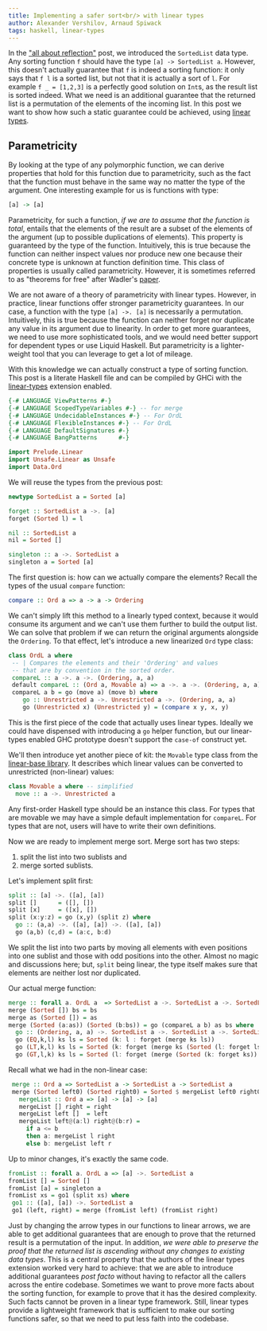 ```yaml
---
title: Implementing a safer sort<br/> with linear types
author: Alexander Vershilov, Arnaud Spiwack
tags: haskell, linear-types
---
```


In the ["all about reflection"][blog-reflection] post, we introduced
the `SortedList` data type. Any sorting function `f` should have the
type `[a] -> SortedList a`. However, this doesn't actually guarantee
that `f` is indeed a sorting function: it only says that `f l` is
a sorted list, but not that it is actually a sort of `l`. For example
`f _ = [1,2,3]` is a perfectly good solution on `Int`s, as the result
list is sorted indeed. What we need is an additional guarantee that
the returned list is a permutation of the elements of the incoming
list. In this post we want to show how such a static guarantee could
be achieved, using [linear types][blog-linear-types].

[blog-reflection]: https://www.tweag.io/posts/2017-12-21-reflection-tutorial.html
[blog-linear-types]: https://www.tweag.io/posts/2017-03-13-linear-types.html

## Parametricity

By looking at the type of any polymorphic function, we can derive
properties that hold for this function due to parametricity, such as
the fact that the function must behave in the same way no matter the
type of the argument. One interesting example for us is functions with
type:

```haskell
[a] -> [a]
```

Parametricity, for such a function, *if we are to assume that the function is total*, entails that the elements of the
result are a subset of the elements of the argument (up to possible
duplications of elements). This property is guaranteed by the type of
the function. Intuitively, this is true because the function can
neither inspect values nor produce new one because their concrete type
is unknown at function definition time. This class of properties is
usually called parametricity. However, it is sometimes referred to as
"theorems for free" after
Wadler's
[paper](http://citeseer.ist.psu.edu/viewdoc/summary?doi=10.1.1.38.9875).

We are not aware of a theory of parametricity with linear types.
However, in practice, linear functions offer stronger parametricity
guarantees. In our case, a function with the type `[a] ->. [a]` is
necessarily a permutation. Intuitively, this is true because the
function can neither forget nor duplicate any value in its argument
due to linearity. In order to get more guarantees, we need to use more
sophisticated tools, and we would need better support for dependent
types or use Liquid Haskell. But parametricity is a lighter-weight
tool that you can leverage to get a lot of mileage.

With this knowledge we can actually construct a type of sorting function.
This post is a literate Haskell file and can be compiled by GHCi with
the [linear-types](https://arxiv.org/abs/1710.09756) extension
enabled.

```haskell
{-# LANGUAGE ViewPatterns #-}
{-# LANGUAGE ScopedTypeVariables #-} -- for merge
{-# LANGUAGE UndecidableInstances #-} -- For OrdL
{-# LANGUAGE FlexibleInstances #-} -- For OrdL
{-# LANGUAGE DefaultSignatures #-}
{-# LANGUAGE BangPatterns      #-}

import Prelude.Linear
import Unsafe.Linear as Unsafe
import Data.Ord
```

We will reuse the types from the previous post:

```haskell
newtype SortedList a = Sorted [a]

forget :: SortedList a ->. [a]
forget (Sorted l) = l

nil :: SortedList a
nil = Sorted []

singleton :: a ->. SortedList a
singleton a = Sorted [a]
```

The first question is: how can we actually compare the elements?
Recall the types of the usual `compare` function:

```haskell
compare :: Ord a => a -> a -> Ordering
```

We can't simply lift this method to a linearly typed context, because
it would consume its argument and we can't use them further to build
the output list. We can solve that problem if we can return the
original arguments alongside the `Ordering`. To that effect, let's
introduce a new linearized `Ord` type class:

```haskell
class OrdL a where
 -- | Compares the elements and their 'Ordering' and values
 -- that are by convention in the sorted order.
 compareL :: a ->. a ->. (Ordering, a, a)
 default compareL :: (Ord a, Movable a) => a ->. a ->. (Ordering, a, a)
 compareL a b = go (move a) (move b) where
    go :: Unrestricted a ->. Unrestricted a ->. (Ordering, a, a)
    go (Unrestricted x) (Unrestricted y) = (compare x y, x, y)
```

This is the first piece of the code that actually uses linear types.
Ideally we could have dispensed with introducing a `go` helper
function, but our linear-types enabled GHC prototype doesn't support
the `case-of` construct yet.

We'll then introduce yet another piece of kit: the `Movable` type
class from
the [linear-base library](https://github.com/tweag/linear-base/). It
describes which linear values can be converted to unrestricted
(non-linear) values:

```haskell
class Movable a where -- simplified
  move :: a ->. Unrestricted a
```

Any first-order Haskell type should be an instance this class. For
types that are movable we may have a simple default implementation for
`compareL`. For types that are not, users will have to write their own
definitions.

Now we are ready to implement merge sort. Merge sort has two steps:

1. split the list into two sublists and
2. merge sorted sublists.

Let's implement split first:

```haskell
split :: [a] ->. ([a], [a])
split []      = ([], [])
split [x]     = ([x], [])
split (x:y:z) = go (x,y) (split z) where
  go :: (a,a) ->. ([a], [a]) ->. ([a], [a])
  go (a,b) (c,d) = (a:c, b:d)
```

We split the list into two parts by moving all elements with even positions into one
sublist and those with odd positions into the other. Almost no magic and discussions
here; but, `split` being linear, the type itself makes sure that elements are neither
lost nor duplicated.

Our actual merge function:

```haskell
merge :: forall a. OrdL a  => SortedList a ->. SortedList a ->. SortedList a
merge (Sorted []) bs = bs
merge as (Sorted []) = as
merge (Sorted (a:as)) (Sorted (b:bs)) = go (compareL a b) as bs where
  go :: (Ordering, a, a) ->. SortedList a ->. SortedList a ->. SortedList a
  go (EQ,k,l) ks ls = Sorted (k: l : forget (merge ks ls))
  go (LT,k,l) ks ls = Sorted (k: forget (merge ks (Sorted (l: forget ls))))
  go (GT,l,k) ks ls = Sorted (l: forget (merge (Sorted (k: forget ks)) ls))
```

Recall what we had in the non-linear case:

```Haskell
 merge :: Ord a => SortedList a -> SortedList a -> SortedList a
 merge (Sorted left0) (Sorted right0) = Sorted $ mergeList left0 right0 where
   mergeList :: Ord a => [a] -> [a] -> [a]
   mergeList [] right = right
   mergeList left []  = left
   mergeList left@(a:l) right@(b:r) =
     if a <= b
     then a: mergeList l right
     else b: mergeList left r
```

Up to minor changes, it's exactly the same code.

```haskell
fromList :: forall a. OrdL a => [a] ->. SortedList a
fromList [] = Sorted []
fromList [a] = singleton a
fromList xs = go1 (split xs) where
 go1 :: ([a], [a]) ->. SortedList a
 go1 (left, right) = merge (fromList left) (fromList right)
```

Just by changing the arrow types in our functions to linear arrows, we
are able to get additional guarantees that are enough to prove that
the returned result is a permutation of the input. In addition, *we
were able to preserve the proof that the returned list is ascending
without any changes to existing data types*. This is a central
property that the authors of the linear types extension worked very
hard to achieve: that we are able to introduce additional guarantees
*post facto* without having to refactor all the callers across the
entire codebase. Sometimes we want to prove more facts about the
sorting function, for example to prove that it has the desired
complexity. Such facts cannot be proven in a linear type framework.
Still, linear types provide a lightweight framework that is sufficient to
make our sorting functions safer, so that we need to put less faith into the
codebase.

